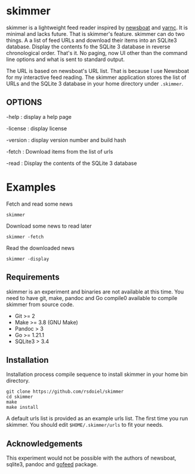
# skimmer

skimmer is a lightweight feed reader inspired by [newsboat]() and
[yarnc](). It is minimal and lacks future. That is skimmer's 
feature. skimmer can do two things. A a list of feed URLs and download
their items into an SQLite3 database. Display the contents fo the
SQLite 3 database in reverse chronological order.  That's it.
No paging, now UI other than the command line options and what is sent
to standard output.

The URL is based on newsboat's URL list. That is because I use 
Newsboat for my interactive feed reading. The skimmer application
stores the list of URLs and the SQLite 3 database in your home
directory under `.skimmer`.

## OPTIONS

-help
: display a help page

-license
: display license

-version
: display version number and build hash

-fetch
: Download items from the list of urls

-read
: Display the contents of the SQLite 3 database

# Examples

Fetch and read some news

~~~
skimmer
~~~

Download some news to read later

~~~
skimmer -fetch
~~~

Read the downloaded news

~~~
skimmer -display
~~~

## Requirements

skimmer is an experiment and binaries are not available at this time.
You need to have git, make, pandoc and Go compile0 available to compile
skimmer from source code.

- Git >= 2
- Make >= 3.8 (GNU Make)
- Pandoc > 3
- Go >= 1.21.1
- SQLite3 > 3.4

## Installation

Installation process compile sequence to install skimmer in 
your home bin directory.

~~~
git clone https://github.com/rsdoiel/skimmer
cd skimmer
make
make install
~~~

A default urls list is provided as an example urls list. The first time
you run skimmer. You should edit `$HOME/.skimmer/urls` to fit your needs.

## Acknowledgements

This experiment would not be possible with the authors of newsboat, sqlite3,
pandoc and [gofeed](https://github.com/mmcdole/gofeed) package.

